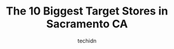 ---
layout: ampstory
image: https://i0.wp.com/www.depkes.org/wp-content/uploads/2023/06/target-0-in-sacramento-ca-1685965687.jpeg?resize=640,853
author: techidn
featured: false
description: Discover the impressive array of Target options in Sacramento CA, where you can find 10 of the largest Target establishments in the area. From renowned classics to hidden gems, Sacramento CA
title: The 10 Biggest Target Stores in Sacramento CA
cover:
   title: The 10 Biggest Target Stores in Sacramento CA
   subtitle: Rickpate
   background: https://www.depkes.org/wp-content/uploads/2023/06/target-0-in-sacramento-ca-1685965687.jpeg

pages: 
 - layout: thirds
   top: <h1>#1 Target</h1>
   bottom: "<p>Impressive location,  new renovation that makes this Target standout,  clean and spacious.  Has all your household needs at reasonable prices.  Friendly staff,  fast chec</p>"
   background: https://www.depkes.org/wp-content/uploads/2023/06/target-1-in-sacramento-ca-1685965687.jpeg
   backgroundblur: true
 - layout: thirds
   top: <h1>#2 Target</h1>
   bottom: "<p>6507 4th Ave, Sacramento, CA 95817, United States</p>"
   background: https://www.depkes.org/wp-content/uploads/2023/06/target-2-in-sacramento-ca-1685965688.jpeg
   cta:
      link: https://www.depkes.org/blog/the-10-biggest-target-stores-in-sacramento-ca/
      text: The 10 Biggest Target Stores in Sacramento CA
 - layout: thirds
   top: <h1>#3 Target</h1>
   bottom: "<p>5001 Madison Ave, Sacramento, CA 95841, United States</p>"
   background: https://www.depkes.org/wp-content/uploads/2023/06/target-3-in-sacramento-ca-1685965688.jpeg
   cta:
      link: https://www.depkes.org/blog/the-10-biggest-target-stores-in-sacramento-ca/
      text: The 10 Biggest Target Stores in Sacramento CA
 - layout: thirds
   top: <h1>#4 Target</h1>
   bottom: "<p>8101 Cosumnes River Blvd, Sacramento, CA 95823, United States</p>"
   background: https://images.unsplash.com/photo-1546497974-b213c9efb599?ixlib=rb-4.0.3&ixid=MnwxMjA3fDB8MHxwaG90by1wYWdlfHx8fGVufDB8fHx8&auto=format&fit=crop&w=640&h=853&q=80
   cta:
      link: https://www.depkes.org/blog/the-10-biggest-target-stores-in-sacramento-ca/
      text: The 10 Biggest Target Stores in Sacramento CA
 - layout: thirds
   top: <h1>#5 Target</h1>
   bottom: "<p>3601 N Freeway Blvd, Sacramento, CA 95834, United States</p>"
   background: https://images.unsplash.com/photo-1541356665065-22676f35dd40?ixlib=rb-4.0.3&ixid=MnwxMjA3fDB8MHxwaG90by1wYWdlfHx8fGVufDB8fHx8&auto=format&fit=crop&w=640&h=853&q=80
   cta:
      link: https://www.depkes.org/blog/the-10-biggest-target-stores-in-sacramento-ca/
      text: The 10 Biggest Target Stores in Sacramento CA
 - layout: thirds
   top: <h1>#6 Target</h1>
   bottom: "<p>2005 Town Center Plaza, West Sacramento, CA 95691, United States</p>"
   background: https://images.unsplash.com/photo-1484589065579-248aad0d8b13?ixlib=rb-4.0.3&ixid=MnwxMjA3fDB8MHxwaG90by1wYWdlfHx8fGVufDB8fHx8&auto=format&fit=crop&w=640&h=853&q=80
   cta:
      link: https://www.depkes.org/blog/the-10-biggest-target-stores-in-sacramento-ca/
      text: The 10 Biggest Target Stores in Sacramento CA
 - layout: thirds
   top: <h1>#7 Target</h1>
   bottom: "<p>1707 J St, Sacramento, CA 95811, United States</p>"
   background: https://images.unsplash.com/photo-1595364397663-fca4f075d796?ixlib=rb-4.0.3&ixid=MnwxMjA3fDB8MHxwaG90by1wYWdlfHx8fGVufDB8fHx8&auto=format&fit=crop&w=640&h=853&q=80
   cta:
      link: https://www.depkes.org/blog/the-10-biggest-target-stores-in-sacramento-ca/
      text: The 10 Biggest Target Stores in Sacramento CA
 - layout: thirds
   middle: Continue reading...
   background: https://images.unsplash.com/photo-1602536052359-ef94c21c5948?ixlib=rb-4.0.3&ixid=MnwxMjA3fDB8MHxwaG90by1wYWdlfHx8fGVufDB8fHx8&auto=format&fit=crop&w=640&h=853&q=80
   cta:
      link: https://www.depkes.org/blog/the-10-biggest-target-stores-in-sacramento-ca/
      text: The 10 Biggest Target Stores in Sacramento CA
      
---